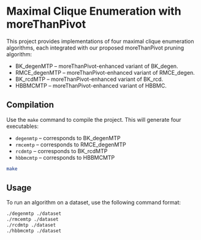 # Maximal Clique Enumeration with moreThanPivot

This project provides implementations of four maximal clique enumeration algorithms, each integrated with our proposed moreThanPivot pruning algorithm:

- BK_degenMTP – moreThanPivot-enhanced variant of BK_degen.
- RMCE_degenMTP – moreThanPivot-enhanced variant of RMCE_degen.
- BK_rcdMTP – moreThanPivot-enhanced variant of BK_rcd.
- HBBMCMTP – moreThanPivot-enhanced variant of HBBMC.

## Compilation

Use the `make` command to compile the project. This will generate four executables:

- `degenmtp` – corresponds to BK_degenMTP
- `rmcemtp` – corresponds to RMCE_degenMTP
- `rcdmtp` – corresponds to BK_rcdMTP
- `hbbmcmtp` – corresponds to HBBMCMTP

```bash
make
```

## Usage

To run an algorithm on a dataset, use the following command format:

```bash
./degenmtp ./dataset
./rmcemtp ./dataset
./rcdmtp ./dataset
./hbbmcmtp ./dataset
